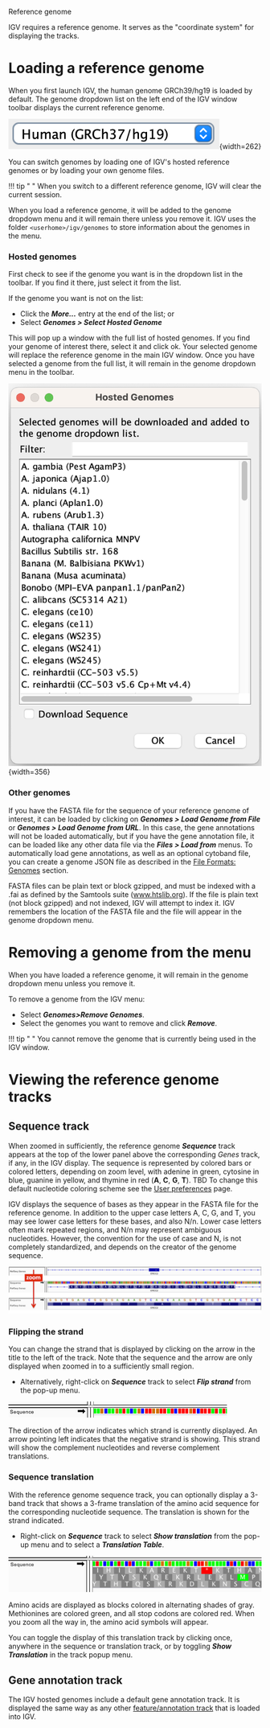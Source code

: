 
<!---
The page title should not go in the menu
-->
<p class="page-title"> Reference genome </p>

IGV requires a reference genome. It serves as the "coordinate system" for displaying the tracks. 

# Loading a reference genome

When you first launch IGV, the human genome GRCh39/hg19 is loaded by default. The genome dropdown list on the left end of the IGV window toolbar displays the current reference genome.

![](img/icon_genome_dropdown.png){width=262}

You can switch genomes by loading one of IGV's hosted reference genomes or by loading your own genome files. 

!!! tip " "
    When you switch to a different reference genome, IGV will clear the current session. 

When you load a reference genome, it will be added to the genome dropdown menu and it will remain there unless you remove it. IGV uses the folder ```<userhome>/igv/genomes``` to store information about the genomes in the menu.

### Hosted genomes

First check to see if the genome you want is in the dropdown list in the toolbar. If you find it there, just select it from the list.

If the genome you want is not on the list: 

* Click the ***More...*** entry at the end of the list; or 
* Select ***Genomes > Select Hosted Genome***

This will pop up a window with the full list of hosted genomes. If you find your genome of interest there, select it and click ok. Your selected genome will replace the reference genome in the main IGV window. Once you have selected a genome from the full list, it will remain in the genome dropdown menu in the toolbar.

![](img/GenomeToAddToListNew.png){width=356}

### Other genomes

If you have the FASTA file for the sequence of your reference genome of interest, it can be loaded by clicking on ***Genomes > Load Genome from File*** or ***Genomes > Load Genome from URL***. In this case, the gene annotations will not be loaded automatically, but if you have the gene annotation file, it can be loaded like any other data file via the ***Files > Load from*** menus. To automatically load gene annotations, as well as an optional cytoband file, you can create a genome JSON file as described in the [File Formats: Genomes](../FileFormats/Genomes.md) section. 

FASTA files can be plain text or block gzipped, and must be indexed with a .fai as defined by the Samtools suite (www.htslib.org). If the file is plain text (not block gzipped) and not indexed, IGV will attempt to index it.  IGV remembers the location of the FASTA file and the file will appear in the genome dropdown menu. 


# Removing a genome from the menu
When you have loaded a reference genome, it will remain in the genome dropdown menu unless you remove it. 

To remove a genome from the IGV menu:

* Select ***Genomes>Remove Genomes***.
* Select the genomes you want to remove and click ***Remove***. 

!!! tip " "
    You cannot remove the genome that is currently being used in the IGV window.

# Viewing the reference genome tracks

## Sequence track

When zoomed in sufficiently, the reference genome _**Sequence**_ track appears at the top of the lower panel above the corresponding _Genes_ track, if any, in the IGV display. The sequence is represented by
colored bars or colored letters, depending on zoom level, with adenine in green, cytosine in blue, guanine in yellow,
and thymine in red (**A**, **C**, **G**, **T**). TBD To change this default nucleotide coloring scheme see
the [User preferences](preferences.md) page.

IGV displays the sequence of bases as they appear in the FASTA file for the reference genome. In addition to the upper
case letters A, C, G, and T, you may see lower case letters for these bases, and also N/n. Lower case letters often
mark repeated regions, and N/n may represent ambiguous nucleotides. However, the convention for the use of case and N, is
not completely standardized, and depends on the creator of the genome sequence.

![](img/SL_IGVsequencetrackzoomsm2015-04-01.png)

### Flipping the strand

You can change the strand that is displayed by clicking on the arrow in the title to the left of the track. Note that
the sequence and the arrow are only displayed when zoomed in to a sufficiently small region.

* Alternatively, right-click on _**Sequence**_ track to select _**Flip strand**_ from the pop-up menu.

![](img/FlipStrand1.png)

The direction of the arrow indicates which strand is currently displayed. An arrow pointing left indicates that the
negative strand is showing. This strand will show the complement nucleotides and reverse complement translations.

### Sequence translation

With the reference genome sequence track, you can optionally display a 3-band track that shows a 3-frame translation of
the amino acid sequence for the corresponding nucleotide sequence. The translation is shown for the strand indicated.

* Right-click on _**Sequence**_ track to select _**Show translation**_ from the pop-up menu and to select a _**Translation Table**_.

![](img/ThreeFrameTranslation.png)

Amino acids are displayed as blocks colored in alternating shades of gray. Methionines are colored green, and all stop
codons are colored red. When you zoom all the way in, the amino acid symbols will appear.

You can toggle the display of this translation track by clicking once, anywhere in the sequence or translation track, or
by toggling _**Show Translation**_ in the track popup menu.
## Gene annotation track
The IGV hosted genomes include a default gene annotation track. It is displayed the same way as any other [feature/annotation track](tracks/annotations.md) that is loaded into IGV.
